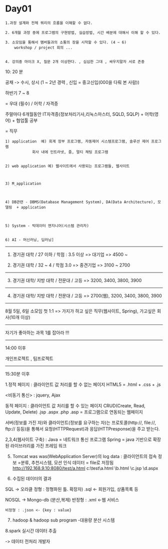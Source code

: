 # Day01
	1.과정 설계와 전체 쿼리의 흐름을 이해할 수 없다.

	2. 6개월 과정 중에 프로그램의 구현방법, 실습방법, 시간 배분에 대해서 이해 할 수 있다.

	3. 소모임을 통해서 멤버들과의 소통의 장을 시작할 수 있다. (4 ~ 6)
		workshop / project 회의 ...


	4. 강의중 마이크 X, 질문 2개 이상한다. , 심심한 그대 , 싸우지말자 서로 존중 


10: 20 분 



공채 -> 수시, 상시 (1 ~  2년 경력 , 신입 = 중고신입(000을 다뤄 본 사람))

하반기 7 ~ 8

= 우대 (필수) /  어학 / 자격증

주말마다 6개월동안 IT자격증(정보처리기사,리눅스마스터, SQLD, SQLP) + 어학(영어) + 협업툴 공부 




= 직무 

	1) application  예) 회계 장부 프로그램, 자동제어 시스템프로그램, 솔루션 제어 프로그램
			    회사 내에 인트라넷, 줌, 멀티 채팅 프로그램

	
	2) web application 예) 웹사이트에서 사용되는 프로그램들, 웹사이트 

	

	3) M_application 
	


	4) DB관련 - DBMS(Database Management System), DA(Data Architecture), 모델링  + application

	
	
	5) System - 빅데이터 엔지니어(시스템 관리자)
	
	
	6) AI - 머신러닝, 딥러닝]








--------------------------------------------------------------------

1. 경기권 대학 / 27 이하 / 학점 : 3.5 이상 => 대기업	=>	4500 ~


2. 경기권 대학 / 32  ~ 4 / 학점 3.0 => 중견기업		=>	3100 ~ 2700

--------------------------------------------------------------------

3. 경기권 대학/ 지방 대학 / 전문대 / 고등 		=> 	3200, 3400, 3800, 3900

--------------------------------------------------------------------

4. 경기권 대학/ 지방 대학 / 전문대 / 고등 		=>	2700(웹), 3200, 3400, 3800, 3900
	



--------------------------------------------------------------------

8월 5일, 6일 소모임 첫 1:1 
=> 가지가 하고 싶은 직무(웹사이트, Spring), 가고싶은 회사(10개 이상)

--------------------------------------------------------------------


자기가 좋아하는 과목 1를 잡아라 !!!




--------------------------------------------------------------------
14:00 이후 

개인프로젝트 , 팀프로젝트


--------------------------------------------------------------------

15:30분 이후 

1.정적 페이지 : 클라이언트 값 처리를 할 수 없는 페이지
		HTML5 = .html +	.css + .js

  <비동기 통신> : jquery, Ajax

  동적 페이지 : 클라이언트 값 처리를 할 수 있는 페이지
		CRUD(Create, Read, Update, Delete)
		.jsp	.aspx	.php	.asp 	= 프로그램으로 연동되는 웹페이지


서버(정보를 가진 자)와 클라이언트(정보를 요구하는 자)는 프로토콜(http://, file://, ftp:// 등등)을 통해서
요청(HTTPRequest)과 응답(HTTPresponse)을 주고 받는다.


2,3,4(웹사이트 구축) :	Java = 네트워크 통신 프로그램 
			Spring  = java 기반으로 확장된 라이브러리를 가진 프레임 워크


5. Tomcat was
   was(WebApplication Server)의 log data : 클라이언트의 접속 정보
  					   =분류, 추천시스템, 모션 인식 데이터
					   = file로 저장됨
   http://192.168.9.10:8080/test/a.html
   c:\test\a.html
   	  \b.html
	  \c.jsp
	  \d.aspx



6. 수집된 데이터의 결과

 SQL  -> 오라클
	정형 : 정형화된 틀. 확장자) .sql  <- 회원가입, 상품목록 등 


 NOSQL -> Mongo-db (분산,복제)
	반정형 : .xml   <-웹 서비스 

	비정형 : .json	<- {key : value}



7. hadoop & hadoop sub program
	-대용량 분산 시스템 



8.spark 실시간 데이터 추출

-> 데이터 전처리 개발자 





